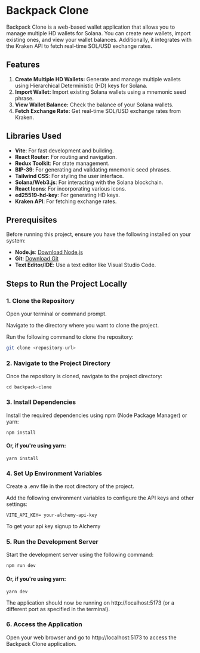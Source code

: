 # Backpack Clone

Backpack Clone is a web-based wallet application that allows you to manage multiple HD wallets for Solana. You can create new wallets, import existing ones, and view your wallet balances. Additionally, it integrates with the Kraken API to fetch real-time SOL/USD exchange rates.

## Features

1. **Create Multiple HD Wallets:** Generate and manage multiple wallets using Hierarchical Deterministic (HD) keys for Solana.
2. **Import Wallet:** Import existing Solana wallets using a mnemonic seed phrase.
3. **View Wallet Balance:** Check the balance of your Solana wallets.
4. **Fetch Exchange Rate:** Get real-time SOL/USD exchange rates from Kraken.

## Libraries Used

- **Vite**: For fast development and building.
- **React Router**: For routing and navigation.
- **Redux Toolkit**: For state management.
- **BIP-39**: For generating and validating mnemonic seed phrases.
- **Tailwind CSS**: For styling the user interface.
- **Solana/Web3.js**: For interacting with the Solana blockchain.
- **React Icons**: For incorporating various icons.
- **ed25519-hd-key**: For generating HD keys.
- **Kraken API**: For fetching exchange rates.

## Prerequisites

Before running this project, ensure you have the following installed on your system:

- **Node.js**: [Download Node.js](https://nodejs.org/)
- **Git**: [Download Git](https://git-scm.com/)
- **Text Editor/IDE**: Use a text editor like Visual Studio Code.

## Steps to Run the Project Locally

### 1. Clone the Repository

Open your terminal or command prompt.

Navigate to the directory where you want to clone the project.

Run the following command to clone the repository:

```bash
git clone <repository-url>
```

### 2. Navigate to the Project Directory
Once the repository is cloned, navigate to the project directory:

```
cd backpack-clone
```
### 3. Install Dependencies
Install the required dependencies using npm (Node Package Manager) or yarn:

```
npm install
```
#### Or, if you're using yarn:

```
yarn install
```
### 4. Set Up Environment Variables
Create a .env file in the root directory of the project.

Add the following environment variables to configure the API keys and other settings:

```
VITE_API_KEY= your-alchemy-api-key
```
To get your api key signup to Alchemy 

### 5. Run the Development Server
Start the development server using the following command:


```
npm run dev
```
#### Or, if you're using yarn:

```
yarn dev
```
The application should now be running on http://localhost:5173 (or a different port as specified in the terminal).

### 6. Access the Application
Open your web browser and go to http://localhost:5173 to access the Backpack Clone application.
